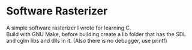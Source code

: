 # Software Rasterizer
A simple software rasterizer I wrote for learning C. \
Build with GNU Make, before building create a lib folder that has the SDL and cglm libs and dlls in it. (Also there is no debugger, use printf)
